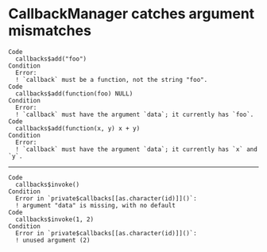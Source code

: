 # CallbackManager catches argument mismatches

    Code
      callbacks$add("foo")
    Condition
      Error:
      ! `callback` must be a function, not the string "foo".
    Code
      callbacks$add(function(foo) NULL)
    Condition
      Error:
      ! `callback` must have the argument `data`; it currently has `foo`.
    Code
      callbacks$add(function(x, y) x + y)
    Condition
      Error:
      ! `callback` must have the argument `data`; it currently has `x` and `y`.

---

    Code
      callbacks$invoke()
    Condition
      Error in `private$callbacks[[as.character(id)]]()`:
      ! argument "data" is missing, with no default
    Code
      callbacks$invoke(1, 2)
    Condition
      Error in `private$callbacks[[as.character(id)]]()`:
      ! unused argument (2)

